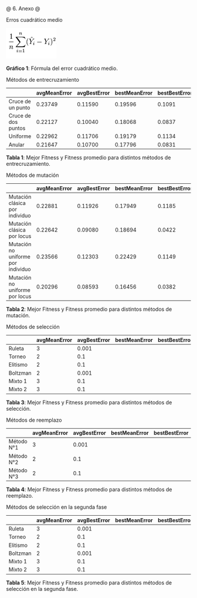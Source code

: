 @ 6. Anexo @

Erros cuadrático medio

![](img/mse.png)

**Gráfico 1**: Fórmula del error cuadrático medio.

Métodos de entrecruzamiento

|| avgMeanError | avgBestError | bestMeanError | bestBestError |
|------|-----|----|-------|-------|
| Cruce de un punto | 0.23749 | 0.11590 | 0.19596 | 0.1091 |
| Cruce de dos puntos | 0.22127 | 0.10040 | 0.18068 | 0.0837 |
| Uniforme | 0.22962 | 0.11706 | 0.19179 | 0.1134 |
| Anular | 0.21647 | 0.10700 | 0.17796 | 0.0831 |

**Tabla 1**: Mejor Fitness y Fitness promedio para distintos métodos de entrecruzamiento.

Métodos de mutación

|| avgMeanError | avgBestError | bestMeanError | bestBestError |
|------|-----|----|-------|-------|
| Mutación clásica por individuo | 0.22881 | 0.11926 | 0.17949 | 0.1185 |
| Mutación clásica por locus | 0.22642 | 0.09080 | 0.18694 | 0.0422 |
| Mutación no uniforme por individuo | 0.23566 | 0.12303 | 0.22429 | 0.1149 |
| Mutación no uniforme por locus | 0.20296 | 0.08593 | 0.16456 | 0.0382 |

**Tabla 2**: Mejor Fitness y Fitness promedio para distintos métodos de mutación.

Métodos de selección

|| avgMeanError | avgBestError | bestMeanError | bestBestError |
|------|-----|----|-------|-------|
| Ruleta | 3 | 0.001 | | |
| Torneo | 2 | 0.1 | | |
| Elitismo | 2 | 0.1 | | |
| Boltzman | 2 | 0.001 | | |
| Mixto 1 | 3 | 0.1 | | |
| Mixto 2 | 3 | 0.1 | | |

**Tabla 3**: Mejor Fitness y Fitness promedio para distintos métodos de selección.

Métodos de reemplazo

|| avgMeanError | avgBestError | bestMeanError | bestBestError |
|------|-----|----|-------|-------|
| Método N°1 | 3 | 0.001 | | | 
| Método N°2 | 2 | 0.1 | | |
| Método N°3 | 2 | 0.1 | | |

**Tabla 4**: Mejor Fitness y Fitness promedio para distintos métodos de reemplazo.

Métodos de selección en la segunda fase

|| avgMeanError | avgBestError | bestMeanError | bestBestError |
|------|-----|----|-------|-------|
| Ruleta | 3 | 0.001 | | |
| Torneo | 2 | 0.1 | | |
| Elitismo | 2 | 0.1 | | |
| Boltzman | 2 | 0.001 | | |
| Mixto 1 | 3 | 0.1 | | |
| Mixto 2 | 3 | 0.1 | | |

**Tabla 5**: Mejor Fitness y Fitness promedio para distintos métodos de selección en la segunda fase.
